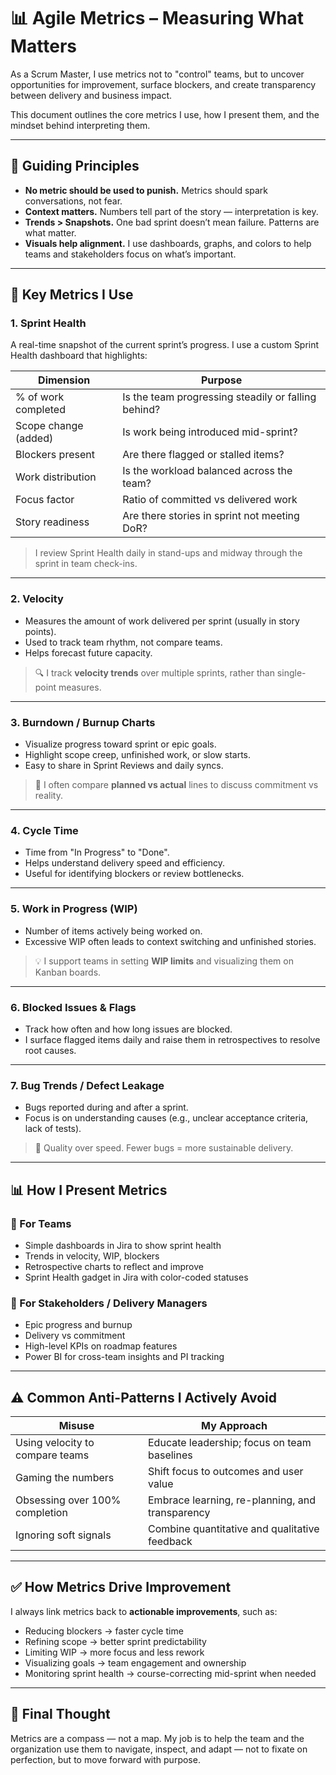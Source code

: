 # 📊 Agile Metrics – Measuring What Matters

As a Scrum Master, I use metrics not to "control" teams, but to uncover opportunities for improvement, surface blockers, and create transparency between delivery and business impact.

This document outlines the core metrics I use, how I present them, and the mindset behind interpreting them.

---

## 🎯 Guiding Principles

- **No metric should be used to punish.** Metrics should spark conversations, not fear.
- **Context matters.** Numbers tell part of the story — interpretation is key.
- **Trends > Snapshots.** One bad sprint doesn’t mean failure. Patterns are what matter.
- **Visuals help alignment.** I use dashboards, graphs, and colors to help teams and stakeholders focus on what’s important.

---

## 📏 Key Metrics I Use

### 1. **Sprint Health**
A real-time snapshot of the current sprint’s progress. I use a custom Sprint Health dashboard that highlights:

| Dimension             | Purpose                                                                 |
|-----------------------|-------------------------------------------------------------------------|
| % of work completed   | Is the team progressing steadily or falling behind?                     |
| Scope change (added)  | Is work being introduced mid-sprint?                                   |
| Blockers present      | Are there flagged or stalled items?                                    |
| Work distribution     | Is the workload balanced across the team?                              |
| Focus factor          | Ratio of committed vs delivered work                                   |
| Story readiness       | Are there stories in sprint not meeting DoR?                           |

> I review Sprint Health daily in stand-ups and midway through the sprint in team check-ins.

---

### 2. **Velocity**
- Measures the amount of work delivered per sprint (usually in story points).
- Used to track team rhythm, not compare teams.
- Helps forecast future capacity.

> 🔍 I track **velocity trends** over multiple sprints, rather than single-point measures.

---

### 3. **Burndown / Burnup Charts**
- Visualize progress toward sprint or epic goals.
- Highlight scope creep, unfinished work, or slow starts.
- Easy to share in Sprint Reviews and daily syncs.

> 📌 I often compare **planned vs actual** lines to discuss commitment vs reality.

---

### 4. **Cycle Time**
- Time from "In Progress" to "Done".
- Helps understand delivery speed and efficiency.
- Useful for identifying blockers or review bottlenecks.

---

### 5. **Work in Progress (WIP)**
- Number of items actively being worked on.
- Excessive WIP often leads to context switching and unfinished stories.

> 💡 I support teams in setting **WIP limits** and visualizing them on Kanban boards.

---

### 6. **Blocked Issues & Flags**
- Track how often and how long issues are blocked.
- I surface flagged items daily and raise them in retrospectives to resolve root causes.

---

### 7. **Bug Trends / Defect Leakage**
- Bugs reported during and after a sprint.
- Focus is on understanding causes (e.g., unclear acceptance criteria, lack of tests).

> 🎯 Quality over speed. Fewer bugs = more sustainable delivery.

---

## 📊 How I Present Metrics

### 🔹 For Teams
- Simple dashboards in Jira to show sprint health
- Trends in velocity, WIP, blockers
- Retrospective charts to reflect and improve
- Sprint Health gadget in Jira with color-coded statuses

### 🔸 For Stakeholders / Delivery Managers
- Epic progress and burnup
- Delivery vs commitment
- High-level KPIs on roadmap features
- Power BI for cross-team insights and PI tracking

---

## ⚠️ Common Anti-Patterns I Actively Avoid

| Misuse                             | My Approach                                   |
|------------------------------------|-----------------------------------------------|
| Using velocity to compare teams    | Educate leadership; focus on team baselines   |
| Gaming the numbers                 | Shift focus to outcomes and user value        |
| Obsessing over 100% completion     | Embrace learning, re-planning, and transparency |
| Ignoring soft signals              | Combine quantitative and qualitative feedback |

---

## ✅ How Metrics Drive Improvement

I always link metrics back to **actionable improvements**, such as:

- Reducing blockers → faster cycle time  
- Refining scope → better sprint predictability  
- Limiting WIP → more focus and less rework  
- Visualizing goals → team engagement and ownership  
- Monitoring sprint health → course-correcting mid-sprint when needed

---

## 🧠 Final Thought

Metrics are a compass — not a map. My job is to help the team and the organization use them to navigate, inspect, and adapt — not to fixate on perfection, but to move forward with purpose.
